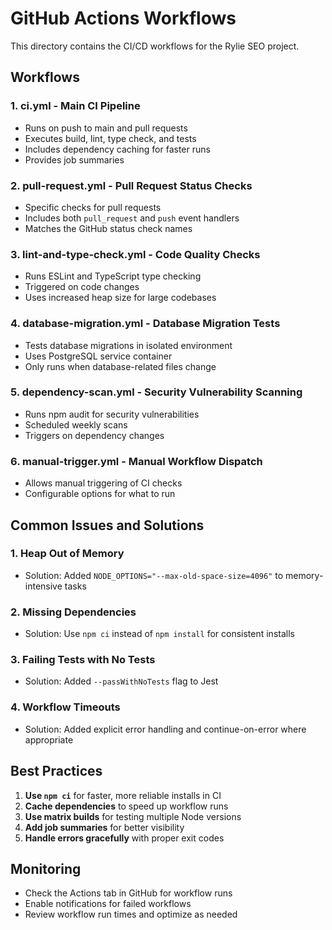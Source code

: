 # GitHub Actions Workflows

This directory contains the CI/CD workflows for the Rylie SEO project.

## Workflows

### 1. **ci.yml** - Main CI Pipeline
- Runs on push to main and pull requests
- Executes build, lint, type check, and tests
- Includes dependency caching for faster runs
- Provides job summaries

### 2. **pull-request.yml** - Pull Request Status Checks
- Specific checks for pull requests
- Includes both `pull_request` and `push` event handlers
- Matches the GitHub status check names

### 3. **lint-and-type-check.yml** - Code Quality Checks
- Runs ESLint and TypeScript type checking
- Triggered on code changes
- Uses increased heap size for large codebases

### 4. **database-migration.yml** - Database Migration Tests
- Tests database migrations in isolated environment
- Uses PostgreSQL service container
- Only runs when database-related files change

### 5. **dependency-scan.yml** - Security Vulnerability Scanning
- Runs npm audit for security vulnerabilities
- Scheduled weekly scans
- Triggers on dependency changes

### 6. **manual-trigger.yml** - Manual Workflow Dispatch
- Allows manual triggering of CI checks
- Configurable options for what to run

## Common Issues and Solutions

### 1. Heap Out of Memory
- Solution: Added `NODE_OPTIONS="--max-old-space-size=4096"` to memory-intensive tasks

### 2. Missing Dependencies
- Solution: Use `npm ci` instead of `npm install` for consistent installs

### 3. Failing Tests with No Tests
- Solution: Added `--passWithNoTests` flag to Jest

### 4. Workflow Timeouts
- Solution: Added explicit error handling and continue-on-error where appropriate

## Best Practices

1. **Use `npm ci`** for faster, more reliable installs in CI
2. **Cache dependencies** to speed up workflow runs
3. **Use matrix builds** for testing multiple Node versions
4. **Add job summaries** for better visibility
5. **Handle errors gracefully** with proper exit codes

## Monitoring

- Check the Actions tab in GitHub for workflow runs
- Enable notifications for failed workflows
- Review workflow run times and optimize as needed